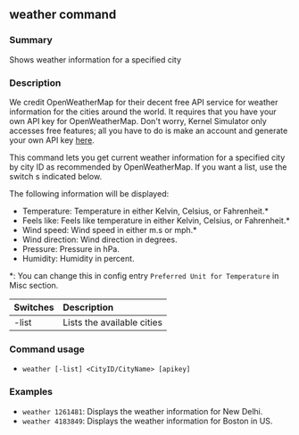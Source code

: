 ## weather command

### Summary

Shows weather information for a specified city

### Description

We credit OpenWeatherMap for their decent free API service for weather information for the cities around the world. It requires that you have your own API key for OpenWeatherMap. Don't worry, Kernel Simulator only accesses free features; all you have to do is make an account and generate your own API key [here](https://home.openweathermap.org/api_keys).

This command lets you get current weather information for a specified city by city ID as recommended by OpenWeatherMap. If you want a list, use the switch s indicated below.

The following information will be displayed:

- Temperature: Temperature in either Kelvin, Celsius, or Fahrenheit.*
- Feels like: Feels like temperature in either Kelvin, Celsius, or Fahrenheit.*
- Wind speed: Wind speed in either m.s or mph.*
- Wind direction: Wind direction in degrees.
- Pressure: Pressure in hPa.
- Humidity: Humidity in percent.

*: You can change this in config entry `Preferred Unit for Temperature` in Misc section.

| Switches | Description
|:---------|:------------
| -list    | Lists the available cities

### Command usage

* `weather [-list] <CityID/CityName> [apikey]`

### Examples

* `weather 1261481`: Displays the weather information for New Delhi.
* `weather 4183849`: Displays the weather information for Boston in US.